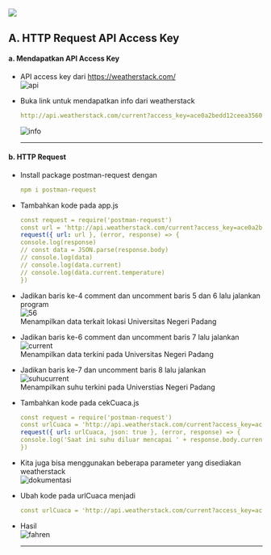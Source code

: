 <h1 float="left">
  <img src="https://readme-typing-svg.herokuapp.com?font=Urbanist&pause=1000&color=1EC309&width=700&lines=Modul+2+-+Node.js+Module+System+dan+Command+Line+Arguments" />
</h1>

<h2>
  A. HTTP Request  API Access Key
</h2>

<h4>
  a. Mendapatkan API Access Key
</h4>

   - API access key dari  https://weatherstack.com/ <br>
    ![api](https://github.com/alixa01/Prak_PJ_Alixa-Arivya-Tofer/assets/94752755/73a009e5-c16e-4579-8f3f-bf4c5f7d0320)

  - Buka link untuk mendapatkan info dari weatherstack
    ```yml
    http://api.weatherstack.com/current?access_key=ace0a2bedd12ceea356021a84772d3e2&query=-0.8970118486723626,100.35076508280925
    ```
    ![info](https://github.com/alixa01/Prak_PJ_Alixa-Arivya-Tofer/assets/94752755/8f262a95-c912-48b3-8f9b-c743da99d12a) <hr>

<h4>
  b. HTTP Request
</h4>

  - Install package postman-request dengan
    ```yml
    npm i postman-request
    ```

  - Tambahkan kode pada app.js
    ```yml
    const request = require('postman-request')
    const url = 'http://api.weatherstack.com/current?access_key=ace0a2bedd12ceea356021a84&query=-0.8970118486723626,100.35076508280925'
    request({ url: url }, (error, response) => {
    console.log(response)
    // const data = JSON.parse(response.body)
    // console.log(data)
    // console.log(data.current)
    // console.log(data.current.temperature)
    })
    ```

  - Jadikan baris ke-4 comment dan uncomment baris 5 dan 6 lalu jalankan program <br>
    ![56](https://github.com/alixa01/Prak_PJ_Alixa-Arivya-Tofer/assets/94752755/cdc8c384-c1c7-4b85-b788-62ec48cf67f1) <br>
    Menampilkan data terkait lokasi Universitas Negeri Padang

  - Jadikan baris ke-6 comment dan uncomment baris 7 lalu jalankan <br>
  ![current](https://github.com/alixa01/Prak_PJ_Alixa-Arivya-Tofer/assets/94752755/57069127-40f4-419b-a71b-2f6b32907842) <br>
  Menampilkan data terkini pada Universitas Negeri Padang

  - Jadikan baris ke-7 dan uncomment baris 8 lalu jalankan <br>
  ![suhucurrent](https://github.com/alixa01/Prak_PJ_Alixa-Arivya-Tofer/assets/94752755/eadaeacb-90a9-4bbe-b0d2-01f7526c6beb) <br>
  Menampilkan suhu terkini pada Universtias Negeri Padang
   
  - Tambahkan kode pada cekCuaca.js
    ```yml
    const request = require('postman-request')
    const urlCuaca = 'http://api.weatherstack.com/current?access_key=ace0a2bedd12ceea356021a84&query=-0.8970118486723626,100.35076508280925'
    request({ url: urlCuaca, json: true }, (error, response) => {
    console.log('Saat ini suhu diluar mencapai ' + response.body.current.temperature + ' derajat celcius. Kemungkinan terjadinya hujan adalah ' + response.body.current.precip + '%')
    })
    ```

  - Kita juga bisa menggunakan beberapa parameter yang disediakan weatherstack <br>
    ![dokumentasi](https://github.com/alixa01/Prak_PJ_Alixa-Arivya-Tofer/assets/94752755/3ad06ff5-de93-4392-9ef2-e74dc767a080)

  - Ubah kode pada urlCuaca menjadi
      ```yml
      const urlCuaca = 'http://api.weatherstack.com/current?access_key=ace0a2bedd12ceea356021a84&query=-0.8970118486723626,100.35076508280925&units=f'
      ```

  - Hasil <br>
    ![fahren](https://github.com/alixa01/Prak_PJ_Alixa-Arivya-Tofer/assets/94752755/d015525d-bb55-42b1-a397-b2d15b678b77) <hr>

    
